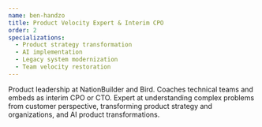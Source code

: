 ```yaml
---
name: ben-handzo
title: Product Velocity Expert & Interim CPO
order: 2
specializations:
  - Product strategy transformation
  - AI implementation
  - Legacy system modernization
  - Team velocity restoration
---
```


Product leadership at NationBuilder and Bird. Coaches technical teams and embeds as interim CPO or CTO. Expert at understanding complex problems from customer perspective, transforming product strategy and organizations, and AI product transformations.